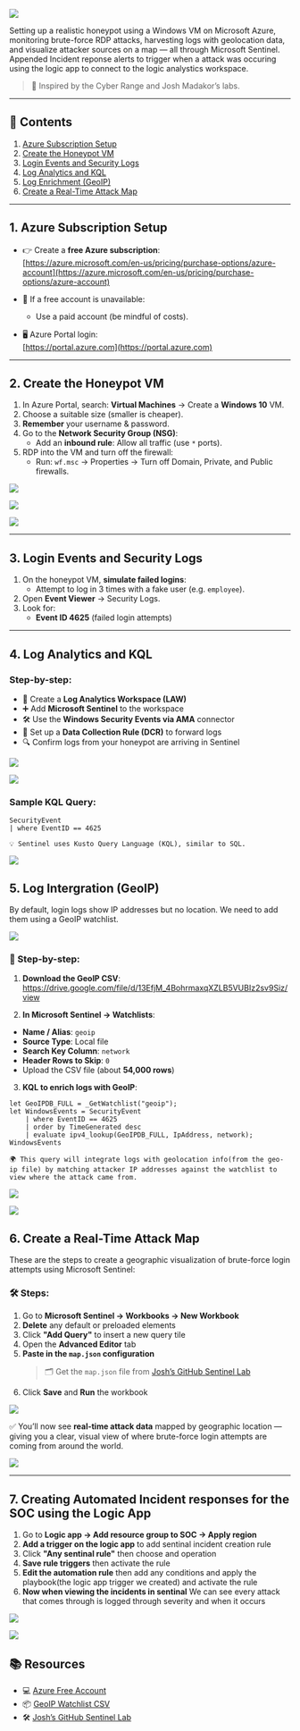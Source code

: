 
![](https://github.com/Sheynm1/Azure-Honeypot-Lab-with-Microsoft-Sentinel/blob/8fcf8800a4a977166ff68d2114e108eda6ad9a3f/%F0%9F%8E%AFAzure_Honey-pot_Lab_with_Microsoft_Sentinel.png)

Setting up a realistic honeypot using a Windows VM on Microsoft Azure, monitoring brute-force RDP attacks, harvesting logs with geolocation data, and visualize attacker sources on a map — all through Microsoft Sentinel. Appended Incident reponse alerts to trigger when a attack was occuring using the logic app to connect to the logic analystics workspace.

> 🔗 Inspired by the Cyber Range and Josh Madakor’s labs.

---

## 📌 Contents

1. [Azure Subscription Setup](#1-azure-subscription-setup)  
2. [Create the Honeypot VM](#2-create-the-honeypot-vm)  
3. [Login Events and Security Logs](#3-login-events-and-security-logs)  
4. [Log Analytics and KQL](#4-log-analytics-and-kql)  
5. [Log Enrichment (GeoIP)](#5-log-enrichment-geoip)  
6. [Create a Real-Time Attack Map](#6-create-a-real-time-attack-map)

---

## 1. Azure Subscription Setup

- 👉 Create a **free Azure subscription**:  
  [https://azure.microsoft.com/en-us/pricing/purchase-options/azure-account](https://azure.microsoft.com/en-us/pricing/purchase-options/azure-account)

- 🔁 If a free account is unavailable:
  - Use a paid account (be mindful of costs).
 

- 🖥️ Azure Portal login:  
  [https://portal.azure.com](https://portal.azure.com)

---

## 2. Create the Honeypot VM

1. In Azure Portal, search: **Virtual Machines** → Create a **Windows 10** VM.
2. Choose a suitable size (smaller is cheaper).
3. **Remember** your username & password.
4. Go to the **Network Security Group (NSG)**:
   - Add an **inbound rule**: Allow all traffic (use `*` ports).
5. RDP into the VM and turn off the firewall:
   - Run: `wf.msc` → Properties → Turn off Domain, Private, and Public firewalls.
  
![](https://github.com/Sheynm1/Azure-Honeypot-Lab-with-Microsoft-Sentinel/blob/40c545842c06daa2cecc17107b2e13eb6cf8d7ca/virtual%20machine%2C%20firewall%2C%20and%20ip.png)

![](https://github.com/Sheynm1/Azure-Honeypot-Lab-with-Microsoft-Sentinel/blob/53485e2c61ee039c98f3d5e9e889125c4d793567/Inside%20vm%20and%20disabling%20firewall.png)

![](https://github.com/Sheynm1/Azure-Honeypot-Lab-with-Microsoft-Sentinel/blob/4abbbc8848fbd0d94aad80109ad9dcc9b252ce0b/remote%20desktop%20protocol.png)

---

## 3. Login Events and Security Logs

1. On the honeypot VM, **simulate failed logins**:
   - Attempt to log in 3 times with a fake user (e.g. `employee`).
2. Open **Event Viewer** → Security Logs.
3. Look for:
   - **Event ID 4625** (failed login attempts)

---

## 4. Log Analytics and KQL

### Step-by-step:

- 🔧 Create a **Log Analytics Workspace (LAW)**
- ➕ Add **Microsoft Sentinel** to the workspace
- 🛠️ Use the **Windows Security Events via AMA** connector
- 📌 Set up a **Data Collection Rule (DCR)** to forward logs
- 🔍 Confirm logs from your honeypot are arriving in Sentinel

![](https://github.com/Sheynm1/Azure-Honeypot-Lab-with-Microsoft-Sentinel/blob/4abbbc8848fbd0d94aad80109ad9dcc9b252ce0b/azure%20moniitorinf%20windows%20agent.png)

![](https://github.com/Sheynm1/Azure-Honeypot-Lab-with-Microsoft-Sentinel/blob/4abbbc8848fbd0d94aad80109ad9dcc9b252ce0b/install%20microsoft%20sential%20and%20download%20windows%20security%20events.png)


### Sample KQL Query:
```
SecurityEvent
| where EventID == 4625

💡 Sentinel uses Kusto Query Language (KQL), similar to SQL. 
```
![](https://github.com/Sheynm1/Azure-Honeypot-Lab-with-Microsoft-Sentinel/blob/4abbbc8848fbd0d94aad80109ad9dcc9b252ce0b/logs%20being%20forwared%20to%20law%20workspace%20from%20monitoring%20agent.png)

## 5. Log Intergration (GeoIP)

By default, login logs show IP addresses but no location. We need to add them using a GeoIP watchlist.

![](https://github.com/Sheynm1/Azure-Honeypot-Lab-with-Microsoft-Sentinel/blob/4abbbc8848fbd0d94aad80109ad9dcc9b252ce0b/using%20geo%20location%20to%20map%20attackers.png)

### 🔽 Step-by-step:

1. **Download the GeoIP CSV**:
https://drive.google.com/file/d/13EfjM_4BohrmaxqXZLB5VUBIz2sv9Siz/view

2. **In Microsoft Sentinel → Watchlists**:
- **Name / Alias**: `geoip`
- **Source Type**: Local file
- **Search Key Column**: `network`
- **Header Rows to Skip**: `0`
- Upload the CSV file (about **54,000 rows**)

3. **KQL to enrich logs with GeoIP**:
```kql
let GeoIPDB_FULL = _GetWatchlist("geoip");
let WindowsEvents = SecurityEvent
    | where EventID == 4625
    | order by TimeGenerated desc
    | evaluate ipv4_lookup(GeoIPDB_FULL, IpAddress, network);
WindowsEvents

🌍 This query will integrate logs with geolocation info(from the geo-ip file) by matching attacker IP addresses against the watchlist to view where the attack came from.
```

![](https://github.com/Sheynm1/Azure-Honeypot-Lab-with-Microsoft-Sentinel/blob/4abbbc8848fbd0d94aad80109ad9dcc9b252ce0b/using%20geo%20location%20to%20narrow%20down%20person%20with%20ip%20address.png)

![](https://github.com/Sheynm1/Azure-Honeypot-Lab-with-Microsoft-Sentinel/blob/4abbbc8848fbd0d94aad80109ad9dcc9b252ce0b/ip%20lookup%20of%20log.png)

## 6. Create a Real-Time Attack Map

These are the steps to create a geographic visualization of brute-force login attempts using Microsoft Sentinel:

### 🛠️ Steps:

1. Go to **Microsoft Sentinel → Workbooks → New Workbook**
2. **Delete** any default or preloaded elements
3. Click **"Add Query"** to insert a new query tile
4. Open the **Advanced Editor** tab
5. **Paste in the `map.json` configuration**  
   > 🗂️ Get the `map.json` file from [Josh’s GitHub Sentinel Lab](https://github.com/joshmadakor1/Sentinel-Lab)
6. Click **Save** and **Run** the workbook

![](https://github.com/Sheynm1/Azure-Honeypot-Lab-with-Microsoft-Sentinel/blob/49732e87b3afaadf7523b05e1e38685a4e9d3a6a/attack%20map%20creation.png)

✅ You’ll now see **real-time attack data** mapped by geographic location — giving you a clear, visual view of where brute-force login attempts are coming from around the world.

![](https://github.com/Sheynm1/Azure-Honeypot-Lab-with-Microsoft-Sentinel/blob/49732e87b3afaadf7523b05e1e38685a4e9d3a6a/updated%20attack%20map%20with%20more%20attacks.png)

---

## 7. Creating Automated Incident responses for the SOC using the Logic App

1. Go to **Logic app → Add resource group to SOC → Apply region**
2. **Add a trigger on the logic app** to add sentinal incident creation rule
3. Click **"Any sentinal rule"** then choose and operation
4. **Save rule triggers** then activate the rule
5. **Edit the automation rule** then add any conditions and apply the playbook(the logic app trigger we created) and activate the rule
6. **Now when viewing the incidents in sentinal** We can see every attack that comes through is logged through severity and when it occurs

![](https://github.com/Sheynm1/Azure-Honeypot-Lab-with-Microsoft-Sentinel/blob/49732e87b3afaadf7523b05e1e38685a4e9d3a6a/%23using%20logic%20app%20to%20create%20automated%20incident%20repsonses.png)

![](https://github.com/Sheynm1/Azure-Honeypot-Lab-with-Microsoft-Sentinel/blob/49732e87b3afaadf7523b05e1e38685a4e9d3a6a/automated%20responses.png)

## 📚 Resources

- 💻 [Azure Free Account](https://azure.microsoft.com/en-us/pricing/purchase-options/azure-account)
- 📦 [GeoIP Watchlist CSV](https://raw.githubusercontent.com/joshmadakor1/lognpacific-public/refs/heads/main/misc/geoip-summarized.csv)
- 🛠️ [Josh’s GitHub Sentinel Lab](https://github.com/joshmadakor1/Sentinel-Lab)
